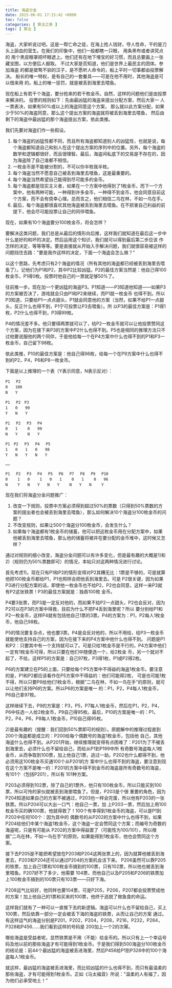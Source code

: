 ```yaml
---
title: 海盗分金
date: 2015-06-01 17:15:42 +0800
toc: false
categories: [ 算法之美 ]
tags: [ 算法 ]
---
```


海盗，大家听说过吧。这是一帮亡命之徒，在海上抢人钱财，夺人性命，干的是刀头上舔血的营生。在我们的印象中，他们一般都瞎一只眼，
用条黑布或者讲究点的 用个黑皮眼罩把坏眼遮上。他们还有在地下埋宝的好习惯，而且总要画上一张藏宝图，以方便后人掘取。
不过大家是否知道，他们是世界上最民主的团体。参加海盗 的都是桀骜不驯的汉子，是不愿听人命令的，船上平时一切事都由投票解决。
船长的唯一特权，是有自己的一套餐具——可是在他不用时，其他海盗是可以借来用 的。船上的唯一惩罚，就是被丢到海里去喂鱼。

现在船上有若干个海盗，要分抢来的若干枚金币。自然，这样的问题他们是由投票来解决的。
投票的规则如下：先由最凶猛的海盗来提出分配方案，然后大家一 人一票表决，如果有50%或以上的海盗同意这个方案，
那么就以此方案分配，如果少于50%的海盗同意，那么这个提出方案的海盗就将被丢到海里去喂鱼，
然后由剩下的海盗中最凶猛的那个海盗提出方案，依此类推。
<!-- more -->

我们先要对海盗们作一些假设。

1. 每个海盗的凶猛性都不同，而且所有海盗都知道别人的凶猛性，也就是说，每个海盗都知道自己和别人在这个提出方案的序列中的位置。另外，每个海盗的数学和逻辑都很好，而且很理智。最后，海盗间私底下的交易是不存在的，因为海盗除了自己谁都不相信。
2. 一枚金币是不能被分割的，不可以你半枚我半枚。
3. 每个海盗当然不愿意自己被丢到海里去喂鱼，这是最重要的。
4. 每个海盗当然希望自己能得到尽可能多的金币。
5. 每个海盗都是现实主义者，如果在一个方案中他得到了1枚金币，而下一个方案中，他有两种可能，一种得到许多金币，一种得不到金币，他会同意目前这个方案，而不会有侥幸心理。总而言之，他们相信二鸟在林，不如一鸟在手。
6. 最后，每个海盗都很喜欢其他海盗被丢到海里去喂鱼。在不损害自己利益的前提下，他会尽可能投票让自己的同伴喂鱼。

现在，如果有10个海盗要分100枚金币，将会怎样？

要解决这类问题，我们总是从最后的情形向后推，这样我们就知道在最后这一步中什么是好的和坏的决定。然后运用这个知识，我们就可以得到最后第二步应该 作怎样的决定，等等等等。要是直接就从开始入手解决问题，我们就很容易被这样的问题挡住去路："要是我作这样的决定，下面一个海盗会怎么做？"

以这个思路，先考虑只有2个海盗的情况（所有其他的海盗都已经被丢到海里去喂鱼了）。记他们为P1和P2，其中P2比较凶猛。P2的最佳方案当然是：他自己得100枚金币，P1得0枚。投票时他自己的一票就足够50%了。

往前推一步。现在加一个更凶猛的海盗P3。P1知道——P3知道他知道——如果P3的方案被否决了，游戏就会只由P1和P2来继续，而P1就一枚金币 也得不到。所以P3知道，只要给P1一点点甜头，P1就会同意他的方案（当然，如果不给P1一点甜头，反正什么也得不到，P1宁可投票让P3去喂鱼）。所 以P3的最佳方案是：P1得1枚，P2什么也得不到，P3得99枚。

P4的情况差不多。他只要得两票就可以了，给P2一枚金币就可以让他投票赞同这个方案，因为在接下来P3的方案中P2什么也得不到。P5也是相同的推理方法只不过他要说服他的两个同伴，于是他给每一个在P4方案中什么也得不到的P1和P3一枚金币，自己留下98枚。

依此类推，P10的最佳方案是：他自己得96枚，给每一个在P9方案中什么也得不到的P2，P4，P6和P8一枚金币。

下面是以上推理的一个表（Y表示同意，N表示反对）：

```
P1　 P2
0　　100
N　　Y

P1　 P2　P3
1　　0　　99
Y　　N　　Y

P1　 P2　 P3　 P4
0　　1　　 0　　99
N　　Y　　 N　　Y

P1　P2　 P3　 P4　 P5
1　　0　　1　　0　　98
Y　　N　　Y　　N　　Y

……

P1　 P2　 P3　 P4　 P5　 P6　 P7　 P8　 P9　 P10
0　　 1　　0　　 1　　0　　1　　 0　　1　　 0　　96
N　　 Y　　N　　Y　　N　　Y　　 N　　Y　　N　 　Y
```

现在我们将海盗分金问题推广：

1. 改变一下规则，投票中方案必须得到超过50%的票数（只得到50%票数的方案的提出者也会被丢到海里去喂鱼），那么如何解决10个海盗分100枚金币的问题？
2. 不改变规则，如果让500个海盗分100枚金币，会发生什么？
3. 如果每个海盗都有1枚金币的储蓄，他可以把这枚金币用在分配方案中，如果他被丢到海里去喂鱼，那么他的储蓄将被并在要分配的金币堆中，这时候又怎样？

通过对规则的细小改变，海盗分金问题可以有许多变化，但是最有趣的大概是1)和2)（规则仍为50%票数即可）的情况，本帖只对这两种情况进行讨论。

首先考虑1)。现在只有P1和P2的情形变得对P2其糟无比：1票是不够的，可是就算他把100枚金币都给P1，P1也照样会把他丢到海里去。可是 P2很关键，因为如果P3进行分配方案的话，即使他一枚金币也不给P2，P2也会同意，这样一来P3就有P2这张铁票！P3的最佳方案就是：独吞100枚 金币。

P4要3张票，而P3是一定反对他的，而如果不给P2一点甜头，P2也会反对，因为P2可以在P3的方案中得救，目前为什么不把P4丢到海里呢？所以 要分别给P1和P2一枚金币，这样P4就有包括他自己1票的3票。P4的方案为：P1，P2每人1枚金币，他自己98枚。

P5的情况要复杂点，他也要3票。P4是会反对他的，所以不用给，给P3一枚金币就能使他支持自己的方案，因为在接下来的P4方案中他什么也得不到。 问题是P1和P2：只要其中有一个支持就可以了。可是只给1枚金币是不行的，P4方案中他们一定有1枚金币可得，所以只要在他们中随便选一个，给2枚金 币，另一个就对不起了，不给。这样P5的方案是：自己97枚，P3得1枚，P1或P2得2枚。

P6的方案建立在P5的上面，只要给每个P5方案中不得益的海盗1枚金币。要注意的是，P1和P2都应该看作在P5方案中不得益的：他们可能得2枚， 可是也可能1枚不得，所以只要P6给他们1枚金币，根据"二鸟在林，不如一鸟在手"的原则，就可以让他们支持P6的方案。所以P6的方案是唯一 的：P1，P2，P4每人1枚金币，P6自己拿97枚。

这样继续下去，P9的方案是：P3，P5，P7每人1枚金币，然后在P1，P2，P4，P6中任选一人给2枚金币，P9自己得95枚。最后，P10的方案是唯一的：P1，P2，P4，P6，P8每人1枚金币，P10自己得95枚。

2)是最有趣的（提醒：我们回到50%票即可的规则）。原题解中的推理过程直到200个海盗都是成立的：P200给每个偶数号的海盗1枚金币，包括他 自己，其他海盗什么也得不到。从P201开始，继续推理就变得有点困难了：P201为了不被丢到海里去，必须什么也不留给自己，而给从P1到P199中所 有奇数号海盗每人1枚金币，从而争取到100票，加上他自己1票，逃过一劫。P202也什么都得不到，他必须用这100枚金币买通100个从P201的方 案中什么也得不到的海盗，要注意到现在这个方案不是唯一的：P201的方案中得不到金币的海盗是所有奇数号的海盗，有101个（包括P201），所以有 101种方案。

P203必须得到102票，除了自己的1票外，他只有100枚金币，所以只能买到100票，所以可怜的家伙就被丢到海里喂鱼了。但是，P203是个很 重要的角色，因为P204知道如果自己的方案不被通过，P203也一样会完蛋，所以他有P203的一张铁票。所以P204可以大出一口气：他自己一票，加 上P203一票，然后加上用100枚金币买的确100票，他就得救了！100个有幸得到1枚金币的海盗，可以是P1到P202中任何100个：因为其中的 偶数号的从P202的方案中什么也得不到，如果P204给他们中某个海盗1枚金币，这个海盗一定会赞同这个方案；而编号为奇数的海盗呢，只是有可能从 P202的方案中得益罢了（可能性为100/101），所以根据"二鸟在林，不如一鸟在手"的原则，如果能得到1枚金币，他也会赞同这个方案。

接下去P205是不能把希望放在P203和P204这两张票上的，因为就算他被丢到海里去，P203和P204还可以通过P204的方案机会活下来。 P206虽然可以靠P205的铁票，加上自己1票和100枚金币搞到的100票，只有102票，所以他也被丢到海里喂鱼。P207好不了多少，他需要 104票，而他自己以及P205和P206的铁票加上100枚金币搞到的100票只有103票——只好下海。

P208运气比较好，他同样也要104票，可是P205，P206，P207都会投票赞成他的方案！加上他自己的1票和买来的100票，他终于逃脱了做鱼食的命运。

这样我们就有了一种可以一直推下去的新逻辑。海盗可以什么也不留给自己，买上100票，然后依靠一部分一定会被丢下海的海盗的铁票，从而让自己的方案 通过。有这样运气的海盗分别是P201，P202，P204，P208，P216，P232，P264，P328和P456……我们看到这样的号码是 200加上一个2的次幂。

哪些海盗是受益者呢，显然铁票是不用（不能）给金币的。所以只有上一个幸运号码及他以前的那些海盗才有可能得到1枚金币。于是我们得到500海盗分100枚金币的结论是：前44个最凶猛的海盗被丢进海里，然后P456给P1到P328中的100个海盗每人1枚金币。

就这样，最凶猛的海盗被丢进海里，而比较凶猛的什么也得不到，而只有最温柔的那些海盗，才有可能得到1枚金币。正如《马太福音》所说："温柔的人有福了，因为他们必承受地土！"

